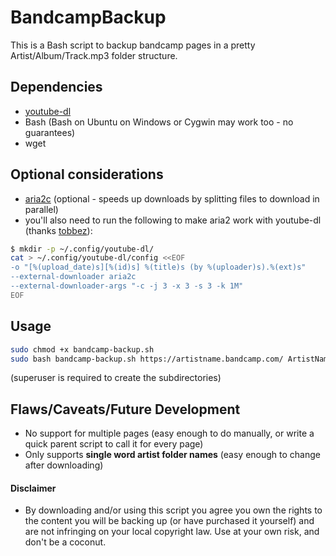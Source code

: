 # BandcampBackup
This is a Bash script to backup bandcamp pages in a pretty Artist/Album/Track.mp3 folder structure.

## Dependencies
- [youtube-dl](https://github.com/rg3/youtube-dl/)
- Bash (Bash on Ubuntu on Windows or Cygwin may work too - no guarantees)
- wget

## Optional considerations
- [aria2c](https://github.com/aria2/aria2) (optional - speeds up downloads by splitting files to download in parallel)
- you'll also need to run the following to make aria2 work with youtube-dl (thanks [tobbez](https://github.com/tobbez/youtube-dl-aria)):

```sh
$ mkdir -p ~/.config/youtube-dl/
cat > ~/.config/youtube-dl/config <<EOF
-o "[%(upload_date)s][%(id)s] %(title)s (by %(uploader)s).%(ext)s"
--external-downloader aria2c
--external-downloader-args "-c -j 3 -x 3 -s 3 -k 1M"
EOF
```

## Usage
```sh
sudo chmod +x bandcamp-backup.sh
sudo bash bandcamp-backup.sh https://artistname.bandcamp.com/ ArtistName
```
(superuser is required to create the subdirectories)

## Flaws/Caveats/Future Development
- No support for multiple pages (easy enough to do manually, or write a quick parent script to call it for every page)
- Only supports **single word artist folder names** (easy enough to change after downloading)

#### Disclaimer
- By downloading and/or using this script you agree you own the rights to the content you will be backing up (or have purchased it yourself) and are not infringing on your local copyright law. Use at your own risk, and don't be a coconut.
